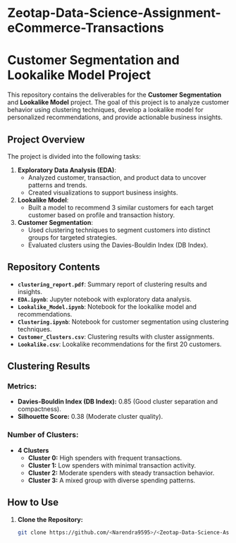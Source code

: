 # Zeotap-Data-Science-Assignment-eCommerce-Transactions

# Customer Segmentation and Lookalike Model Project

This repository contains the deliverables for the **Customer Segmentation** and **Lookalike Model** project. The goal of this project is to analyze customer behavior using clustering techniques, develop a lookalike model for personalized recommendations, and provide actionable business insights.

## Project Overview
The project is divided into the following tasks:
1. **Exploratory Data Analysis (EDA)**:
   - Analyzed customer, transaction, and product data to uncover patterns and trends.
   - Created visualizations to support business insights.
2. **Lookalike Model**:
   - Built a model to recommend 3 similar customers for each target customer based on profile and transaction history.
3. **Customer Segmentation**:
   - Used clustering techniques to segment customers into distinct groups for targeted strategies.
   - Evaluated clusters using the Davies-Bouldin Index (DB Index).

## Repository Contents
- **`clustering_report.pdf`**: Summary report of clustering results and insights.
- **`EDA.ipynb`**: Jupyter notebook with exploratory data analysis.
- **`Lookalike_Model.ipynb`**: Notebook for the lookalike model and recommendations.
- **`Clustering.ipynb`**: Notebook for customer segmentation using clustering techniques.
- **`Customer_Clusters.csv`**: Clustering results with cluster assignments.
- **`Lookalike.csv`**: Lookalike recommendations for the first 20 customers.

## Clustering Results
### Metrics:
- **Davies-Bouldin Index (DB Index):** 0.85 (Good cluster separation and compactness).
- **Silhouette Score:** 0.38 (Moderate cluster quality).

### Number of Clusters:
- **4 Clusters**
  - **Cluster 0:** High spenders with frequent transactions.
  - **Cluster 1:** Low spenders with minimal transaction activity.
  - **Cluster 2:** Moderate spenders with steady transaction behavior.
  - **Cluster 3:** A mixed group with diverse spending patterns.
    
## How to Use
1. **Clone the Repository:**
   ```bash
   git clone https://github.com/<Narendra9595>/<Zeotap-Data-Science-Assignment-eCommerce-Transactions>.git
